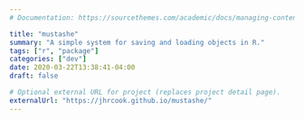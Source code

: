 ```yaml
---
# Documentation: https://sourcethemes.com/academic/docs/managing-content/

title: "mustashe"
summary: "A simple system for saving and loading objects in R."
tags: ["r", "package"]
categories: ["dev"]
date: 2020-03-22T13:38:41-04:00
draft: false

# Optional external URL for project (replaces project detail page).
externalUrl: "https://jhrcook.github.io/mustashe/"
---
```

